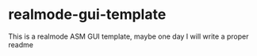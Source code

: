 # realmode-gui-template
This is a realmode ASM GUI template, maybe one day I will write a proper readme
